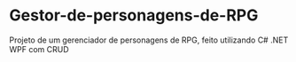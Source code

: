 # Gestor-de-personagens-de-RPG
Projeto de um gerenciador de personagens de RPG, feito utilizando C# .NET WPF com CRUD
